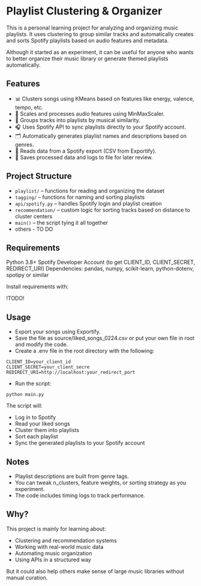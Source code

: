 # Playlist Clustering & Organizer

This is a personal learning project for analyzing and organizing music playlists. It uses clustering to group similar tracks and automatically creates and sorts Spotify playlists based on audio features and metadata.

Although it started as an experiment, it can be useful for anyone who wants to better organize their music library or generate themed playlists automatically.
## Features

 - 📊 Clusters songs using KMeans based on features like energy, valence, tempo, etc.
 - 🧼 Scales and processes audio features using MinMaxScaler.
 - 🧠 Groups tracks into playlists by musical similarity.
 - 🎧 Uses Spotify API to sync playlists directly to your Spotify account.
 - 🗂️ Automatically generates playlist names and descriptions based on genres.
 - 📁 Reads data from a Spotify export (CSV from Exportify).
 - 📝 Saves processed data and logs to file for later review.

## Project Structure

 - `playlist/` – functions for reading and organizing the dataset
 - `tagging/` – functions for naming and sorting playlists
 - `api/spotify.py` – handles Spotify login and playlist creation
 - `recommendation/` – custom logic for sorting tracks based on distance to cluster centers
 - `main()` – the script tying it all together
 - others - TO DO

## Requirements

Python 3.8+
Spotify Developer Account (to get CLIENT_ID, CLIENT_SECRET, REDIRECT_URI)
Dependencies: pandas, numpy, scikit-learn, python-dotenv, spotipy or similar

Install requirements with:

!TODO!
  
## Usage

 - Export your songs using Exportify.
 - Save the file as source/liked_songs_0224.csv or put your own file in root and modify the code.
 - Create a .env file in the root directory with the following:

```
CLIENT_ID=your_client_id
CLIENT_SECRET=your_client_secre
REDIRECT_URI=http://localhost:your_redirect_port
```

 - Run the script:

`python main.py`

The script will:

 - Log in to Spotify
 - Read your liked songs
 - Cluster them into playlists
 - Sort each playlist
 - Sync the generated playlists to your Spotify account

## Notes

 - Playlist descriptions are built from genre tags.
 - You can tweak n_clusters, feature weights, or sorting strategy as you experiment.
 - The code includes timing logs to track performance.

## Why?

This project is mainly for learning about:

 - Clustering and recommendation systems
 - Working with real-world music data
 - Automating music organization
 - Using APIs in a structured way

But it could also help others make sense of large music libraries without manual curation.
